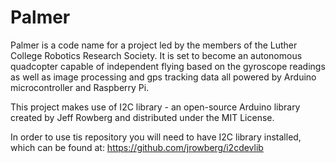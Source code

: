 Palmer
======

Palmer is a code name for a project led by the members of the Luther College Robotics Research Society. It is set to become an autonomous quadcopter capable of independent flying based on the gyroscope readings as well as image processing and gps tracking data all powered by Arduino microcontroller and Raspberry Pi.

This project makes use of I2C library - an open-source Arduino library created by  Jeff Rowberg and distributed under the MIT License.

In order to use tis repository you will need to have I2C library installed, which can be found at: https://github.com/jrowberg/i2cdevlib
